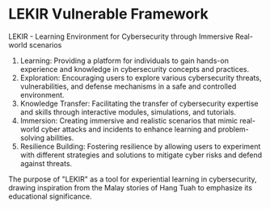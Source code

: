 # LEKIR Vulnerable Framework

LEKIR - Learning Environment for Cybersecurity through Immersive Real-world scenarios

1. Learning: Providing a platform for individuals to gain hands-on experience and knowledge in cybersecurity concepts and practices.
2. Exploration: Encouraging users to explore various cybersecurity threats, vulnerabilities, and defense mechanisms in a safe and controlled environment.
3. Knowledge Transfer: Facilitating the transfer of cybersecurity expertise and skills through interactive modules, simulations, and tutorials.
4. Immersion: Creating immersive and realistic scenarios that mimic real-world cyber attacks and incidents to enhance learning and problem-solving abilities.
5. Resilience Building: Fostering resilience by allowing users to experiment with different strategies and solutions to mitigate cyber risks and defend against threats.

The purpose of "LEKIR" as a tool for experiential learning in cybersecurity, drawing inspiration from the Malay stories of Hang Tuah to emphasize its educational significance.

